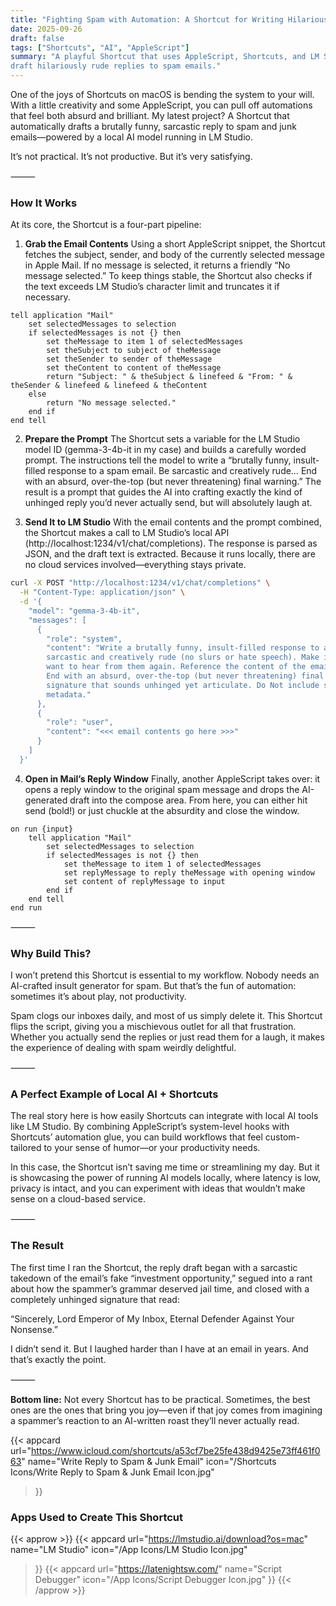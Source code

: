 ```yaml
---
title: "Fighting Spam with Automation: A Shortcut for Writing Hilarious Replies"
date: 2025-09-26
draft: false
tags: ["Shortcuts", "AI", "AppleScript"]
summary: "A playful Shortcut that uses AppleScript, Shortcuts, and LM Studio to automatically 
draft hilariously rude replies to spam emails."
---
```


One of the joys of Shortcuts on macOS is bending the system to your will. With a little 
creativity and some AppleScript, you can pull off automations that feel both absurd and brilliant. 
My latest project? A Shortcut that automatically drafts a brutally funny, sarcastic reply to 
spam and junk emails—powered by a local AI model running in LM Studio.

It’s not practical. It’s not productive. But it’s very satisfying.

⸻

### How It Works

At its core, the Shortcut is a four-part pipeline:

1. **Grab the Email Contents**
Using a short AppleScript snippet, the Shortcut fetches the subject, sender, and body of the 
currently selected message in Apple Mail. If no message is selected, it returns a friendly 
“No message selected.” To keep things stable, the Shortcut also checks if the text exceeds 
LM Studio’s character limit and truncates it if necessary.

```applescript
tell application "Mail"
	set selectedMessages to selection
	if selectedMessages is not {} then
		set theMessage to item 1 of selectedMessages
		set theSubject to subject of theMessage
		set theSender to sender of theMessage
		set theContent to content of theMessage
		return "Subject: " & theSubject & linefeed & "From: " & theSender & linefeed & linefeed & theContent
	else
		return "No message selected."
	end if
end tell
```

2.	**Prepare the Prompt**
The Shortcut sets a variable for the LM Studio model ID (gemma-3-4b-it in my case) and builds 
a carefully worded prompt. The instructions tell the model to write a “brutally funny, insult-filled 
response to a spam email. Be sarcastic and creatively rude… End with an absurd, over-the-top 
(but never threatening) final warning.” The result is a prompt that guides the AI into crafting 
exactly the kind of unhinged reply you’d never actually send, but will absolutely laugh at.

3.	**Send It to LM Studio**
With the email contents and the prompt combined, the Shortcut makes a call to LM Studio’s 
local API (http://localhost:1234/v1/chat/completions). The response is parsed as JSON, and 
the draft text is extracted. Because it runs locally, there are no cloud services 
involved—everything stays private.

```bash
curl -X POST "http://localhost:1234/v1/chat/completions" \
  -H "Content-Type: application/json" \
  -d '{
    "model": "gemma-3-4b-it",
    "messages": [
      {
        "role": "system",
        "content": "Write a brutally funny, insult-filled response to a spam email. Be 
        sarcastic and creatively rude (no slurs or hate speech). Make it clear I never 
        want to hear from them again. Reference the content of the email when possible. 
        End with an absurd, over-the-top (but never threatening) final warning, and a 
        signature that sounds unhinged yet articulate. Do Not include subject lines or 
        metadata."
      },
      {
        "role": "user",
        "content": "<<< email contents go here >>>"
      }
    ]
  }'
```

4.	**Open in Mail’s Reply Window**
Finally, another AppleScript takes over: it opens a reply window to the original spam message 
and drops the AI-generated draft into the compose area. From here, you can either hit send (bold!) 
or just chuckle at the absurdity and close the window.

```applescript
on run {input}
	tell application "Mail"
		set selectedMessages to selection
		if selectedMessages is not {} then
			set theMessage to item 1 of selectedMessages
			set replyMessage to reply theMessage with opening window
			set content of replyMessage to input
		end if
	end tell
end run
```

⸻

### Why Build This?

I won’t pretend this Shortcut is essential to my workflow. Nobody needs an AI-crafted insult 
generator for spam. But that’s the fun of automation: sometimes it’s about play, not productivity.

Spam clogs our inboxes daily, and most of us simply delete it. This Shortcut flips the script, 
giving you a mischievous outlet for all that frustration. Whether you actually send the replies 
or just read them for a laugh, it makes the experience of dealing with spam weirdly delightful.

⸻

### A Perfect Example of Local AI + Shortcuts

The real story here is how easily Shortcuts can integrate with local AI tools like LM Studio. By 
combining AppleScript’s system-level hooks with Shortcuts’ automation glue, you can build 
workflows that feel custom-tailored to your sense of humor—or your productivity needs.

In this case, the Shortcut isn’t saving me time or streamlining my day. But it is showcasing 
the power of running AI models locally, where latency is low, privacy is intact, and you can 
experiment with ideas that wouldn’t make sense on a cloud-based service.

⸻

### The Result

The first time I ran the Shortcut, the reply draft began with a sarcastic takedown of the 
email’s fake “investment opportunity,” segued into a rant about how the spammer’s grammar 
deserved jail time, and closed with a completely unhinged signature that read:

“Sincerely, Lord Emperor of My Inbox, Eternal Defender Against Your Nonsense.”

I didn’t send it. But I laughed harder than I have at an email in years. And that’s exactly 
the point.

⸻

**Bottom line:** Not every Shortcut has to be practical. Sometimes, the best ones are the ones 
that bring you joy—even if that joy comes from imagining a spammer’s reaction to an AI-written 
roast they’ll never actually read.

{{< appcard 
    url="https://www.icloud.com/shortcuts/a53cf7be25fe438d9425e73ff461f063" 
    name="Write Reply to Spam & Junk Email" 
    icon="/Shortcuts Icons/Write Reply to Spam & Junk Email Icon.jpg" 
>}}

### Apps Used to Create This Shortcut

{{< approw >}}
{{< appcard 
    url="https://lmstudio.ai/download?os=mac" 
    name="LM Studio"
    icon="/App Icons/LM Studio Icon.jpg" 
>}}
{{< appcard 
    url="https://latenightsw.com/" 
    name="Script Debugger"
    icon="/App Icons/Script Debugger Icon.jpg" 
>}}
{{< /approw >}}